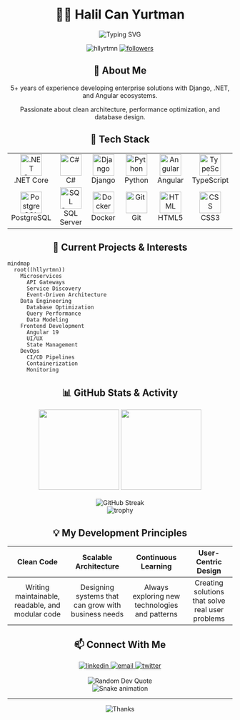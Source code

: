 # <div align="center">👨‍💻 Halil Can Yurtman</div>

<div align="center">
  <img src="https://readme-typing-svg.herokuapp.com?font=Fira+Code&size=25&duration=3000&pause=1000&color=DD0031&center=true&vCenter=true&width=435&lines=Full+Stack+Developer;Backend+Specialist;Database+Enthusiast;Code+Craftsman" alt="Typing SVG" />
</div>

<p align="center">
  <img src="https://komarev.com/ghpvc/?username=hllyrtmn&label=Profile%20views&color=0e75b6&style=flat" alt="hllyrtmn" />
  <a href="https://github.com/hllyrtmn?tab=followers">
    <img src="https://img.shields.io/github/followers/hllyrtmn?style=social" alt="followers" />
  </a>
</p>

## <div align="center">🌟 About Me</div>

<div align="center">
  <p>5+ years of experience developing enterprise solutions with Django, .NET, and Angular ecosystems.</p>
  <p>Passionate about clean architecture, performance optimization, and database design.</p>
</div>

## <div align="center">💼 Tech Stack</div>

<table align="center">
  <tr>
    <td align="center" width="96">
      <img src="https://cdn.jsdelivr.net/gh/devicons/devicon/icons/dotnetcore/dotnetcore-original.svg" width="48" height="48" alt=".NET Core" />
      <br />.NET Core
    </td>
    <td align="center" width="96">
      <img src="https://cdn.jsdelivr.net/gh/devicons/devicon/icons/csharp/csharp-original.svg" width="48" height="48" alt="C#" />
      <br />C#
    </td>
    <td align="center" width="96">
      <img src="https://cdn.jsdelivr.net/gh/devicons/devicon/icons/django/django-plain.svg" width="48" height="48" alt="Django" />
      <br />Django
    </td>
    <td align="center" width="96">
      <img src="https://cdn.jsdelivr.net/gh/devicons/devicon/icons/python/python-original.svg" width="48" height="48" alt="Python" />
      <br />Python
    </td>
    <td align="center" width="96">
      <img src="https://cdn.jsdelivr.net/gh/devicons/devicon/icons/angularjs/angularjs-original.svg" width="48" height="48" alt="Angular" />
      <br />Angular
    </td>
    <td align="center" width="96">
      <img src="https://cdn.jsdelivr.net/gh/devicons/devicon/icons/typescript/typescript-original.svg" width="48" height="48" alt="TypeScript" />
      <br />TypeScript
    </td>
  </tr>
  <tr>
    <td align="center" width="96">
      <img src="https://cdn.jsdelivr.net/gh/devicons/devicon/icons/postgresql/postgresql-original.svg" width="48" height="48" alt="PostgreSQL" />
      <br />PostgreSQL
    </td>
    <td align="center" width="96">
      <img src="https://cdn.jsdelivr.net/gh/devicons/devicon/icons/microsoftsqlserver/microsoftsqlserver-plain.svg" width="48" height="48" alt="SQL Server" />
      <br />SQL Server
    </td>
    <td align="center" width="96">
      <img src="https://cdn.jsdelivr.net/gh/devicons/devicon/icons/docker/docker-original.svg" width="48" height="48" alt="Docker" />
      <br />Docker
    </td>
    <td align="center" width="96">
      <img src="https://cdn.jsdelivr.net/gh/devicons/devicon/icons/git/git-original.svg" width="48" height="48" alt="Git" />
      <br />Git
    </td>
    <td align="center" width="96">
      <img src="https://cdn.jsdelivr.net/gh/devicons/devicon/icons/html5/html5-original.svg" width="48" height="48" alt="HTML" />
      <br />HTML5
    </td>
    <td align="center" width="96">
      <img src="https://cdn.jsdelivr.net/gh/devicons/devicon/icons/css3/css3-original.svg" width="48" height="48" alt="CSS" />
      <br />CSS3
    </td>
  </tr>
</table>

## <div align="center">🚀 Current Projects & Interests</div>

<div align="center">
  <!-- Proje kartını burada göstermek için GitHub'da bir repo oluşturun ve aşağıdaki URL'de repo adını değiştirin -->
  <!-- 
  <img src="https://github-readme-stats.vercel.app/api/pin/?username=hllyrtmn&repo=REPO_ADINIZ&theme=radical" alt="Project Card" />
  -->
</div>

```mermaid
mindmap
  root((hllyrtmn))
    Microservices
      API Gateways
      Service Discovery
      Event-Driven Architecture
    Data Engineering
      Database Optimization
      Query Performance
      Data Modeling
    Frontend Development
      Angular 19
      UI/UX
      State Management
    DevOps
      CI/CD Pipelines
      Containerization
      Monitoring
```

## <div align="center">📊 GitHub Stats & Activity</div>

<div align="center">
  <img src="https://github-readme-stats.vercel.app/api?username=hllyrtmn&show_icons=true&theme=radical&hide_border=true&count_private=true" height="180" />
  <img src="https://github-readme-stats.vercel.app/api/top-langs/?username=hllyrtmn&layout=compact&theme=radical&hide_border=true" height="180" />
</div>

<div align="center">
  <br />
  <img src="https://github-readme-streak-stats.herokuapp.com/?user=hllyrtmn&theme=radical&hide_border=true" alt="GitHub Streak" />
</div>

<div align="center">
  <img src="https://github-profile-trophy.vercel.app/?username=hllyrtmn&theme=radical&no-frame=true&row=1&column=7" alt="trophy" />
</div>

## <div align="center">💡 My Development Principles</div>

<div align="center">
  
| Clean Code | Scalable Architecture | Continuous Learning | User-Centric Design |
|:----------:|:---------------------:|:-------------------:|:-------------------:|
| Writing maintainable, readable, and modular code | Designing systems that can grow with business needs | Always exploring new technologies and patterns | Creating solutions that solve real user problems |
  
</div>

## <div align="center">📫 Connect With Me</div>

<div align="center">
  <a href="https://linkedin.com/in/hllyrtmn" target="_blank">
    <img src="https://img.shields.io/badge/LinkedIn-0077B5?style=for-the-badge&logo=linkedin&logoColor=white" alt="linkedin" />
  </a>
  <a href="mailto:hllyrtmn@example.com">
    <img src="https://img.shields.io/badge/Email-D14836?style=for-the-badge&logo=gmail&logoColor=white" alt="email" />
  </a>
  <a href="https://twitter.com/hllyrtmn" target="_blank">
    <img src="https://img.shields.io/badge/Twitter-1DA1F2?style=for-the-badge&logo=twitter&logoColor=white" alt="twitter" />
  </a>
</div>

<div align="center">
  <br />
  <img src="https://quotes-github-readme.vercel.app/api?type=horizontal&theme=radical" alt="Random Dev Quote" />
</div>

<div align="center">
  <img src="https://raw.githubusercontent.com/hllyrtmn/hllyrtmn/output/github-contribution-grid-snake-dark.svg" alt="Snake animation" />
</div>

---

<div align="center">
  <img src="https://img.shields.io/badge/Thank%20You%20For%20Visiting-FF1493?style=for-the-badge" alt="Thanks" />
</div>

